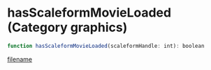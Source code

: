 # hasScaleformMovieLoaded (Category graphics)

```js
function hasScaleformMovieLoaded(scaleformHandle: int): boolean
```

[filename](hasScaleformMovieLoaded_m.md ':include')